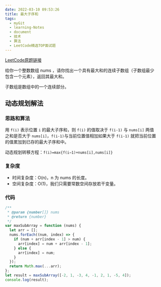 ```yaml
---
date: 2022-03-10 09:53:26
title: 最大子序和
tags:
  - myGit
  - learning-Notes
  - document
  - 技术
  - 算法
  - LeetCode精选TOP面试题
---
```


[LeetCode原题链接](https://leetcode-cn.com/problems/maximum-subarray/solution/)

给你一个整数数组 nums ，请你找出一个具有最大和的连续子数组（子数组最少包含一个元素），返回其最大和。

子数组是数组中的一个连续部分。

## 动态规划解法

### 思路和算法

用 `f(i)` 表示位置 `i` 的最大子序和，则 `f(i)` 的值取决于 `f(i-1)` 与 `nums[i]` 两值之和是否大于 `nums[i]`，`f(i-1)`与当前位置值相加如果大于 `f(i-1)` 就把当前位置的值累加到已存的最大子序和中。

动态规划转移方程：`f(i)=max{f(i−1)+nums[i],nums[i]}`

### 复杂度

- 时间复杂度：O(n)，n 为 nums 的长度。
- 空间复杂度：O(1)，我们只需要常数空间存放若干变量。

### 代码

```js
/**
 * @param {number[]} nums
 * @return {number}
 */
var maxSubArray = function (nums) {
  let arr = [];
  nums.forEach((num, index) => {
    if (num + arr[index - 1] > num) {
      arr[index] = num + arr[index - 1];
    } else {
      arr[index] = num;
    }
  });
  return Math.max(...arr);
};
let result = maxSubArray([-2, 1, -3, 4, -1, 2, 1, -5, 4]);
console.log(result);
```